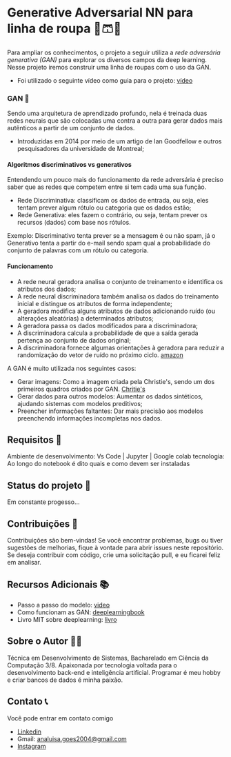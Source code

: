 # Generative Adversarial NN para linha de roupa 👔🩳🧤
Para ampliar os conhecimentos, o projeto a seguir utiliza a *rede adversária generativa (GAN)* para explorar os diversos campos da deep learning. Nesse projeto iremos construir uma linha de roupas com o uso da GAN.

- Foi utilizado o seguinte vídeo como guia para o projeto: [vídeo](https://www.youtube.com/watch?v=AALBGpLbj6Q)

### GAN 🥇
Sendo uma arquitetura de aprendizado profundo, nela é treinada duas redes neurais que são colocadas uma contra a outra para gerar dados mais autênticos a partir de um conjunto de dados. 

- Introduzidas em 2014 por meio de um artigo de Ian Goodfellow e outros pesquisadores da universidade de Montreal;

#### Algoritmos discriminativos vs generativos
Entendendo um pouco mais do funcionamento da rede adversária é preciso saber que as redes que competem entre si tem cada uma sua função. 

- Rede Discriminativa: classificam os dados de entrada, ou seja, eles tentam prever algum rótulo ou categoria que os dados estão;
- Rede Generativa: eles fazem o contrário, ou seja, tentam prever os recursos (dados) com base nos rótulos.

Exemplo: Discriminativo tenta prever se a mensagem é ou não spam, já o Generativo tenta a partir do e-mail sendo spam qual a probabilidade do conjunto de palavras com um rótulo ou categoria.

#### Funcionamento
- A rede neural geradora analisa o conjunto de treinamento e identifica os atributos dos dados;
- A rede neural discriminadora também analisa os dados do treinamento inicial e distingue os atributos de forma independente;
- A geradora modifica alguns atributos de dados adicionando ruído (ou alterações aleatórias) a determinados atributos;
- A geradora passa os dados modificados para a discriminadora;
- A discriminadora calcula a probabilidade de que a saída gerada pertença ao conjunto de dados original;
- A discriminadora fornece algumas orientações à geradora para reduzir a randomização do vetor de ruído no próximo ciclo. [amazon](https://aws.amazon.com/pt/what-is/gan/)


A GAN é muito utilizada nos seguintes casos:
- Gerar imagens: Como a imagem criada pela Christie's, sendo um dos primeiros quadros criados por GAN. [Chritie's](https://www.theverge.com/2018/10/25/18023266/ai-art-portrait-christies-obvious-sold)
- Gerar dados para outros modelos: Aumentar os dados sintéticos, ajudando sistemas com modelos preditivos;
- Preencher informações faltantes: Dar mais precisão aos modelos preenchendo informações incompletas nos dados.


## Requisitos 📑
Ambiente de desenvolvimento: Vs Code | Jupyter | Google colab
tecnologia: Ao longo do notebook é dito quais e como devem ser instaladas

## Status do projeto 🌱
Em constante progesso...

## Contribuições 🤝
Contribuições são bem-vindas! Se você encontrar problemas, bugs ou tiver sugestões de melhorias, fique à vontade para abrir issues neste repositório. Se deseja contribuir com código, crie uma solicitação pull, e eu ficarei feliz em analisar.

## Recursos Adicionais 📚
- Passo a passo do modelo: [video](https://www.youtube.com/watch?v=AALBGpLbj6Q)
- Como funcionam as GAN: [deeplearningbook](https://www.deeplearningbook.com.br/introducao-as-redes-adversarias-generativas-gans-generative-adversarial-networks/)
- Livro MIT sobre deeplearning: [livro](https://www.deeplearningbook.org/)

## Sobre o Autor 👩‍💻
Técnica em Desenvolvimento de Sistemas, Bacharelado em Ciência da Computação 3/8. Apaixonada por tecnologia voltada para o desenvolvimento back-end e inteligência artificial. Programar é meu hobby e criar bancos de dados é minha paixão.

## Contato 📞
Você pode entrar em contato comigo
- [Linkedin](https://www.linkedin.com/in/ana-luisa-goes-barbosa/)
- Gmail: analuisa.goes2004@gmail.com
- [Instagram](https://www.instagram.com/ana_g0es/)
